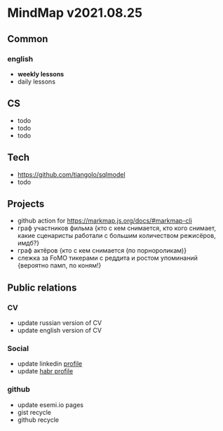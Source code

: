 # MindMap v2021.08.25

## Common

### english
- **weekly lessons**
- daily lessons

## CS
- todo
- todo
- todo

## Tech
- <https://github.com/tiangolo/sqlmodel>
- todo

## Projects
- github action for <https://markmap.js.org/docs/#markmap-cli>
- граф участников фильма {кто с кем снимается, кто кого снимает, какие сценаристы работали с большим количеством режисёров, имдб?}
- граф актёров {кто с кем снимается (по порнороликам)}
- слежка за FoMO тикерами с реддита и ростом упоминаний {вероятно памп, по коням!}

## Public relations

### CV
- update russian version of CV
- update english version of CV

### Social
- update linkedin [profile](https://www.linkedin.com/in/esemi/)
- update [habr profile](https://career.habr.com/esemi)

### github
- update esemi.io pages
- gist recycle
- github recycle

